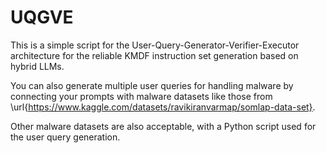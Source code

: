 # UQGVE

This is a simple script for the User-Query-Generator-Verifier-Executor architecture for the reliable KMDF instruction set generation based on hybrid LLMs. 

You can also generate multiple user queries for handling malware by connecting your prompts with malware datasets like those from \url{https://www.kaggle.com/datasets/ravikiranvarmap/somlap-data-set}. 

Other malware datasets are also acceptable, with a Python script used for the user query generation. 
